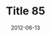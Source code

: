 ---
layout: posts
title: "Title 85"
img: "https://image.tmdb.org/t/p/w185/kPRb1mbVHGop0egQ7153y0lhzGL.jpg"
date: 2012-06-13
genre: "Comedy"
categories: Movies
tags: bollywood, shah ruch khan
published: true 
---